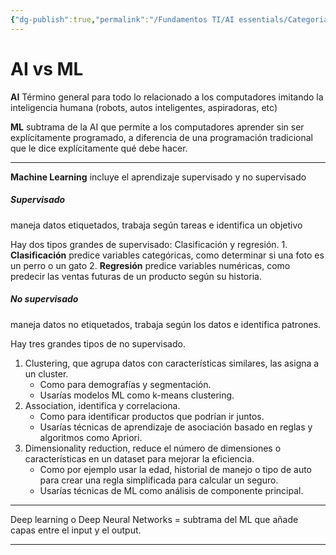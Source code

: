 ```yaml
---
{"dg-publish":true,"permalink":"/Fundamentos TI/AI essentials/Categorias de ML/"}
---
```


# AI vs ML

**AI**
	Término general para todo lo relacionado a los computadores imitando la inteligencia humana (robots, autos inteligentes, aspiradoras, etc)

**ML**
	subtrama de la AI que permite a los computadores aprender sin ser explícitamente programado, a diferencia de una programación tradicional que le dice explícitamente qué debe hacer.

--- 

**Machine Learning** incluye el aprendizaje supervisado y no supervisado
##### Supervisado
maneja datos etiquetados, trabaja según tareas e identifica un objetivo

Hay dos tipos grandes de supervisado: Clasificación y regresión.
	1. **Clasificación**
		predice variables categóricas, como determinar si una foto es un perro o un gato
	2. **Regresión**
		predice variables numéricas, como predecir las ventas futuras de un producto según su historia.

##### No supervisado
maneja datos no etiquetados, trabaja según los datos e identifica patrones.

Hay tres grandes tipos de no supervisado.
1. Clustering, que agrupa datos con características similares, las asigna a un cluster. 
	- Como para demografías y segmentación. 
	- Usarías modelos ML como k-means clustering.
2. Association, identifica y correlaciona. 
	- Como para identificar productos que podrían ir juntos.
	- Usarías técnicas de aprendizaje de asociación basado en reglas y algoritmos como Apriori.
3. Dimensionality reduction, reduce el número de dimensiones o características en un dataset para mejorar la eficiencia. 
	- Como por ejemplo usar la edad, historial de manejo o tipo de auto para crear una regla simplificada para calcular un seguro. 
	- Usarías técnicas de ML como análisis de componente principal.

--- 

Deep learning o Deep Neural Networks = subtrama del ML que añade capas entre el input y el output.

--- 

